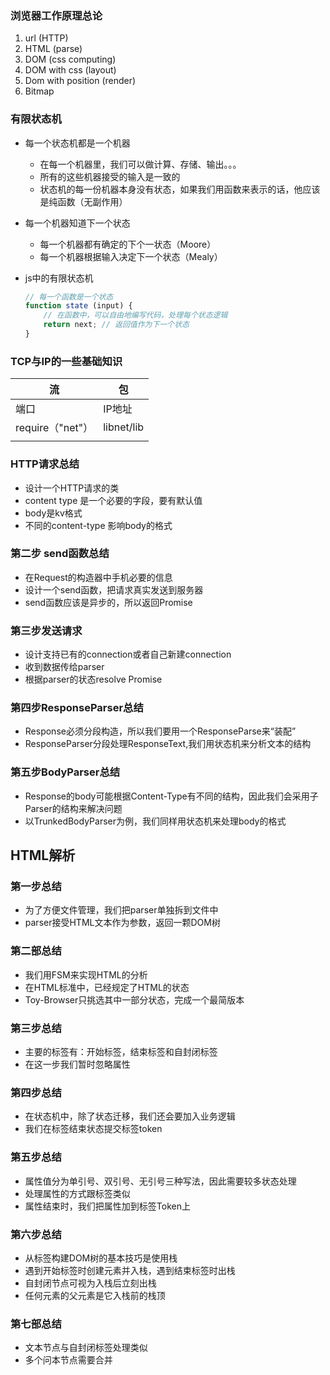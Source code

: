 ### 浏览器工作原理总论

1. url (HTTP)
2. HTML (parse)
3. DOM (css computing)
4. DOM with css (layout)
5. Dom with position (render)
6. Bitmap

### 有限状态机

- 每一个状态机都是一个机器

  - 在每一个机器里，我们可以做计算、存储、输出。。。
  - 所有的这些机器接受的输入是一致的
  - 状态机的每一份机器本身没有状态，如果我们用函数来表示的话，他应该是纯函数（无副作用）

- 每一个机器知道下一个状态

  - 每一个机器都有确定的下个一状态（Moore）
  - 每一个机器根据输入决定下一个状态（Mealy）

- js中的有限状态机

  ```javascript
  // 每一个函数是一个状态
  function state (input) {
      // 在函数中，可以自由地编写代码，处理每个状态逻辑
      return next; // 返回值作为下一个状态
  }
  ```


### TCP与IP的一些基础知识

| 流               | 包         |
| ---------------- | ---------- |
| 端口             | IP地址     |
| require（"net"） | libnet/lib |
|                  |            |

### HTTP请求总结

- 设计一个HTTP请求的类
- content type 是一个必要的字段，要有默认值
- body是kv格式
- 不同的content-type 影响body的格式

### 第二步 send函数总结

- 在Request的构造器中手机必要的信息
- 设计一个send函数，把请求真实发送到服务器
- send函数应该是异步的，所以返回Promise

### 第三步发送请求

- 设计支持已有的connection或者自己新建connection
- 收到数据传给parser
- 根据parser的状态resolve Promise

### 第四步ResponseParser总结

- Response必须分段构造，所以我们要用一个ResponseParse来“装配”
- ResponseParser分段处理ResponseText,我们用状态机来分析文本的结构

### 第五步BodyParser总结

- Response的body可能根据Content-Type有不同的结构，因此我们会采用子Parser的结构来解决问题
- 以TrunkedBodyParser为例，我们同样用状态机来处理body的格式

## HTML解析

### 第一步总结

- 为了方便文件管理，我们把parser单独拆到文件中
- parser接受HTML文本作为参数，返回一颗DOM树

### 第二部总结

- 我们用FSM来实现HTML的分析
- 在HTML标准中，已经规定了HTML的状态
- Toy-Browser只挑选其中一部分状态，完成一个最简版本

### 第三步总结

- 主要的标签有：开始标签，结束标签和自封闭标签
- 在这一步我们暂时忽略属性

### 第四步总结

- 在状态机中，除了状态迁移，我们还会要加入业务逻辑
- 我们在标签结束状态提交标签token

### 第五步总结

- 属性值分为单引号、双引号、无引号三种写法，因此需要较多状态处理
- 处理属性的方式跟标签类似
- 属性结束时，我们把属性加到标签Token上

### 第六步总结

- 从标签构建DOM树的基本技巧是使用栈
- 遇到开始标签时创建元素并入栈，遇到结束标签时出栈
- 自封闭节点可视为入栈后立刻出栈
- 任何元素的父元素是它入栈前的栈顶

### 第七部总结

- 文本节点与自封闭标签处理类似
- 多个问本节点需要合并





